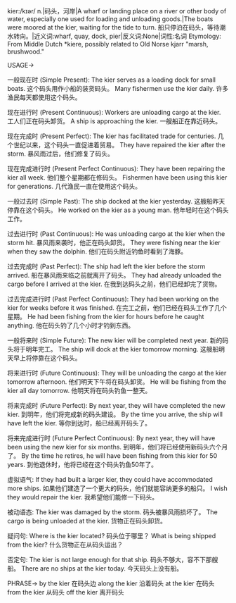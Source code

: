 kier:/kɪər/
n.|码头，河岸|A wharf or landing place on a river or other body of water, especially one used for loading and unloading goods.|The boats were moored at the kier, waiting for the tide to turn. 船只停泊在码头，等待潮水转向。|近义词:wharf, quay, dock, pier|反义词:None|词性:名词
Etymology:  From Middle Dutch *kiere, possibly related to Old Norse kjarr "marsh, brushwood."

USAGE->

一般现在时 (Simple Present):
The kier serves as a loading dock for small boats.  这个码头用作小船的装货码头。
Many fishermen use the kier daily. 许多渔民每天都使用这个码头。

现在进行时 (Present Continuous):
Workers are unloading cargo at the kier.  工人们正在码头卸货。
A ship is approaching the kier. 一艘船正在靠近码头。

现在完成时 (Present Perfect):
The kier has facilitated trade for centuries.  几个世纪以来，这个码头一直促进着贸易。
They have repaired the kier after the storm.  暴风雨过后，他们修复了码头。

现在完成进行时 (Present Perfect Continuous):
They have been repairing the kier all week. 他们整个星期都在修码头。
Fishermen have been using this kier for generations.  几代渔民一直在使用这个码头。

一般过去时 (Simple Past):
The ship docked at the kier yesterday.  这艘船昨天停靠在这个码头。
He worked on the kier as a young man.  他年轻时在这个码头工作。


过去进行时 (Past Continuous):
He was unloading cargo at the kier when the storm hit.  暴风雨来袭时，他正在码头卸货。
They were fishing near the kier when they saw the dolphin.  他们在码头附近钓鱼时看到了海豚。

过去完成时 (Past Perfect):
The ship had left the kier before the storm arrived.  船在暴风雨来临之前就离开了码头。
They had already unloaded the cargo before I arrived at the kier. 在我到达码头之前，他们已经卸完了货物。


过去完成进行时 (Past Perfect Continuous):
They had been working on the kier for weeks before it was finished.  在完工之前，他们已经在码头工作了几个星期。
He had been fishing from the kier for hours before he caught anything. 他在码头钓了几个小时才钓到东西。

一般将来时 (Simple Future):
The new kier will be completed next year. 新的码头将于明年完工。
The ship will dock at the kier tomorrow morning.  这艘船明天早上将停靠在这个码头。


将来进行时 (Future Continuous):
They will be unloading the cargo at the kier tomorrow afternoon.  他们明天下午将在码头卸货。
He will be fishing from the kier all day tomorrow. 他明天将在码头钓鱼一整天。


将来完成时 (Future Perfect):
By next year, they will have completed the new kier. 到明年，他们将完成新的码头建设。
By the time you arrive, the ship will have left the kier.  等你到达时，船已经离开码头了。

将来完成进行时 (Future Perfect Continuous):
By next year, they will have been using the new kier for six months.  到明年，他们将已经使用新码头六个月了。
By the time he retires, he will have been fishing from this kier for 50 years.  到他退休时，他将已经在这个码头钓鱼50年了。


虚拟语气:
If they had built a larger kier, they could have accommodated more ships.  如果他们建造了一个更大的码头，他们就能容纳更多的船只。
I wish they would repair the kier. 我希望他们能修一下码头。

被动语态:
The kier was damaged by the storm. 码头被暴风雨损坏了。
The cargo is being unloaded at the kier.  货物正在码头卸货。

疑问句:
Where is the kier located?  码头位于哪里？
What is being shipped from the kier?  什么货物正在从码头运出？


否定句:
The kier is not large enough for that ship.  码头不够大，容不下那艘船。
There are no ships at the kier today. 今天码头上没有船。

PHRASE->
by the kier 在码头边
along the kier 沿着码头
at the kier 在码头
from the kier 从码头
off the kier 离开码头
